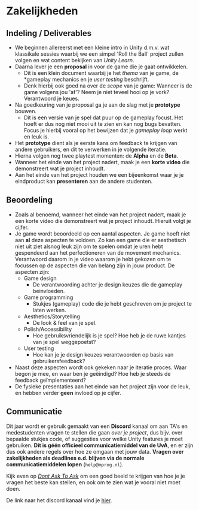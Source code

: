 

# Zakelijkheden

## Indeling / Deliverables
- We beginnen allereerst met een kleine intro in Unity d.m.v. wat klassikale sessies waarbij we een simpel 'Roll the Ball' project zullen volgen en wat content bekijken van *Unity Learn*.
- Daarna lever je een **proposal** in voor de game die je gaat ontwikkelen.
	- Dit is een klein document waarbij je het *thema* van je game, de *gameplay mechanics en je *user testing* beschrijft.
	- Denk hierbij ook goed na over de *scope* van je game: Wanneer is de game volgens jou 'af'? Neem je niet teveel hooi op je vork? Verantwoord je keues.
- Na goedkeuring van je proposal ga je aan de slag met je **prototype** bouwen.
	- Dit is een versie van je spel dat puur op de gameplay focust. Het hoeft er dus nog niet mooi uit te zien en kan nog bugs bevatten. Focus je hierbij vooral op het bewijzen dat je *gameplay loop* werkt en leuk is.
- Het **prototype** dient als je eerste kans om feedback te krijgen van andere gebruikers, en dit te verwerken in je volgende iteratie.
- Hierna volgen nog twee playtest momenten: de **Alpha** en de **Beta**.
- Wanneer het einde van het project nadert, maak je een **korte video** die demonstreert wat je project inhoudt.
- Aan het einde van het project houden we een bijeenkomst waar je je eindproduct kan **presenteren** aan de andere studenten.

## Beoordeling
- Zoals al benoemd, wanneer het einde van het project nadert, maak je een korte video die demonstreert wat je project inhoudt. Hieruit volgt je cijfer.
- Je game wordt beoordeeld op een aantal aspecten. Je game hoeft niet aan **al** deze aspecten te voldoen. Zo kan een game die er aesthetisch niet uit ziet alsnog leuk zijn om te spelen omdat je uren hebt gespendeerd aan het perfectioneren van de movement mechanics. Verantwoord daarom in je video waarom je hebt gekozen om te focussen op de aspecten die van belang zijn in jouw product. De aspecten zijn:
	- Game design
		- De verantwoording achter je design keuzes die de gameplay beinvloeden.
	- Game programming
		- Stukjes (gameplay) code die je hebt geschreven om je project te laten werken.
	- Aesthetics/Storytelling
		- De look & feel van je spel.
	- Polish/Accessibility
		- Hoe gebruiksvriendelijk is je spel? Hoe heb je de ruwe kantjes van je spel weggepoetst?
	- User testing
		- Hoe kan je je design keuzes verantwoorden op basis van gebruikersfeedback?
- Naast deze aspecten wordt ook gekeken naar je iteratie proces. Waar begon je mee, en waar ben je geëindigd? Hoe heb je steeds de feedback geïmplementeerd?
- De fysieke presentaties aan het einde van het project zijn voor de leuk, en hebben verder **geen** invloed op je cijfer.

## Communicatie
Dit jaar wordt er gebruik gemaakt van een **Discord** kanaal om aan TA's en medestudenten vragen te stellen die gaan *over je project*, dus bijv. over bepaalde stukjes code, of suggesties voor welke Unity features je moet gebruiken. **Dit is géén officieel communicatiemiddel van de UvA**, en er zijn dus ook andere regels over hoe ze omgaan met jouw data.
**Vragen over zakelijkheden als deadlines e.d. blijven via de normale communicatiemiddelen lopen** (`help@mprog.nl`). 

Kijk even op [*Dont Ask To Ask*](https://dontasktoask.com/) om een goed beeld te krijgen van hoe je je vragen het beste kan stellen, en ook om te zien wat je vooral niet moet doen.

De link naar het discord kanaal vind je [hier](https://discord.gg/eDah244qPq).
